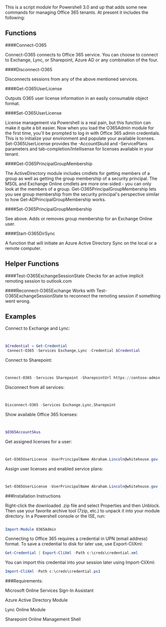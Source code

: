 This is a script module for Powershell 3.0 and up that adds some new commands for managing Office 365 tenants. At present it includes the following:

Functions
---------
####Connect-O365

Connect-O365 connects to Office 365 service. You can choose to connect to Exchange, Lync, or Sharepoint, Azure AD or any combination of the four.

####Disconnect-O365

Disconnects sessions from any of the above mentioned services.

####Get-O365UserLicense

Outputs O365 user license information in an easily consumable object format.

####Set-O365UserLicense

License management via Powershell is a real pain, but this function can make it quite a bit easier. Now when you load the O365Admin module for the first time, you'll be prompted to log in with Office 365 admin credentials. This is to initialize your environment and populate your available licenses. Set-O365UserLicense provides the -AccountSkuId and -ServicePlans parameters and tab-completion/Intellisense for licenses available in your tenant.

####Get-O365PrincipalGroupMembership

The ActiveDirectory module includes cmdlets for getting members of a group as well as getting the group membership of a security principal. The MSOL and Exchange Online cmdlets are more one-sided - you can only look at the members of a group. Get-O365PrincipalGroupMembership lets you see group membership from the security principal's perspective similar to how Get-ADPrincipalGroupMembership works.

####Set-O365PrincipalGroupMembership

See above. Adds or removes group membership for an Exchange Online user.

####Start-O365DirSync

A function that will initiate an Azure Active Directory Sync on the local or a remote computer.

Helper Functions
----------------
####Test-O365ExchangeSessionState
Checks for an active implicit remoting session to outlook.com

####Reconnect-O365Exchange
Works with Test-O365ExchangeSessionState to reconnect the remoting session if something went wrong.

 
Examples
--------
Connect to Exchange and Lync:

```PowerShell


$Credential = Get-Credential 
 Connect-O365 -Services Exchange,Lync -Credential $Credential
```

 Connect to Sharepoint:

```PowerShell


Connect-O365 -Services Sharepoint -SharepointUrl https://contoso-admin.sharepoint.com -Credential $Credential
```

 Disconnect from all services:

```PowerShell


Disconnect-O365 -Services Exchange,Lync,Sharepoint
```

Show available Office 365 licenses:

```PowerShell


$O365AccountSkus
```
 
Get assigned licenses for a user:

```PowerShell


Get-O365UserLicense -UserPrincipalName Abraham.Lincoln@whitehouse.gov
```
 
Assign user licenses and enabled service plans:

```PowerShell


Set-O365UserLicense -UserPrincipalName Abraham.Lincoln@whitehouse.gov -AccountSkuId ENTERPRISEPACK -ServicePlans EXCHANGE_S_STANDARD,SHAREPOINTENTERPRISE
```

###Installation Instructions

Right-click the downloaded .zip file and select Properties and then Unblock. Then use your favorite archive tool (7zip, etc.) to unpack it into your module directory. In a Powershell console or the ISE, run:

```PowerShell

Import-Module O365Admin
```

Connecting to Office 365 requires a credential in UPN (email address) format. To save a credential to disk for later use,
use Export-CliXml:

```PowerShell
Get-Credential | Export-CliXml -Path c:\creds\credential.xml
```

You can import this credential into your session later using Import-CliXml:

```PowerShell
Import-CliXml -Path c:\creds\credential.ps1
```

###Requirements:

Microsoft Online Services Sign-In Assistant

Azure Active Directory Module

Lync Online Module

Sharepoint Online Management Shell